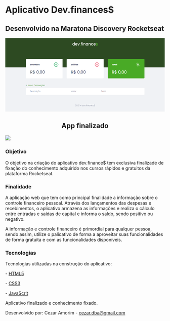 <h1>Aplicativo Dev.finances$</h1>
<h2>Desenvolvido na Maratona Discovery Rocketseat</h2>

<img src="./assets/captura.png">

<h2 align="center">App finalizado</h2>

<img src="./assets/captura.gif">

<h3>Objetivo</h3>

O objetivo na criação do aplicativo dev.finance$ tem exclusiva finalizade de fixação do conhecimento adquirido nos cursos rápidos e gratuitos da plataforma Rocketseat.

<h3>Finalidade</h3>

A aplicação web que tem como principal finalidade a informação sobre o controle financeiro pessoal. Através dos lançamentos das despesas e recebimentos, o aplicativo armazena as informações e realiza o cálculo entre entradas e saídas de capital e informa o saldo, sendo positivo ou negativo.

A informação e controle financeiro é primordial para qualquer pessoa, sendo assim, utilize o palicativo de forma a aproveitar suas funcionalidades de forma gratuita e com as funcionalidades disponíveis.

<h3>Tecnologias</h3>

Tecnologias utilizadas na construção do aplicativo:

\- [HTML5](https://developer.mozilla.org/pt-BR/docs/Web/HTML)

\- [CSS3](https://developer.mozilla.org/pt-BR/docs/Web/CSS)

\- [JavaScrit](https://developer.mozilla.org/pt-BR/docs/Web/JavaScript)


Aplicativo finalizado e conhecimento fixado.

Desenvolvido por: Cezar Amorim - cezar.dba@gmail.com
